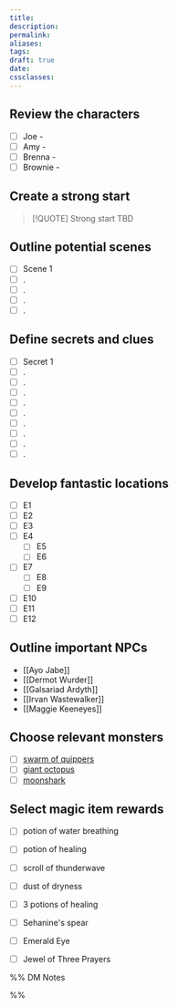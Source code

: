 ```yaml
---
title: 
description: 
permalink: 
aliases: 
tags: 
draft: true
date: 
cssclasses:
---
```

##  Review the characters

- [ ] Joe - 
- [ ] Amy - 
- [ ] Brenna - 
- [ ] Brownie - 

##  Create a strong start

> [!QUOTE] Strong start
> TBD

##  Outline potential scenes

- [ ] Scene 1
- [ ] .
- [ ] .
- [ ] .
- [ ] .

##  Define secrets and clues

- [ ] Secret 1
- [ ] .
- [ ] .
- [ ] .
- [ ] .
- [ ] .
- [ ] .
- [ ] .
- [ ] .
- [ ] .

##  Develop fantastic locations

- [ ] E1
- [ ] E2
- [ ] E3
- [ ] E4
	- [ ] E5
	- [ ] E6
- [ ] E7
	- [ ] E8
	- [ ] E9
- [ ] E10
- [ ] E11
- [ ] E12

##  Outline important NPCs

- [[Ayo Jabe]] 
- [[Dermot Wurder]] 
- [[Galsariad Ardyth]] 
- [[Irvan Wastewalker]] 
- [[Maggie Keeneyes]] 

##  Choose relevant monsters

- [ ] [swarm of quippers](https://www.dndbeyond.com/monsters/17031-swarm-of-quippers) 
- [ ] [giant octopus](https://www.dndbeyond.com/monsters/16888-giant-octopus) 
- [ ] [moonshark](https://www.dndbeyond.com/monsters/2407555-moonshark) 

##  Select magic item rewards

- [ ] potion of water breathing
- [ ] potion of healing
- [ ] scroll of thunderwave
- [ ] dust of dryness
- [ ] 3 potions of healing
- [ ] Sehanine's spear
- [ ] Emerald Eye
- [ ] Jewel of Three Prayers


%% DM Notes



%%
